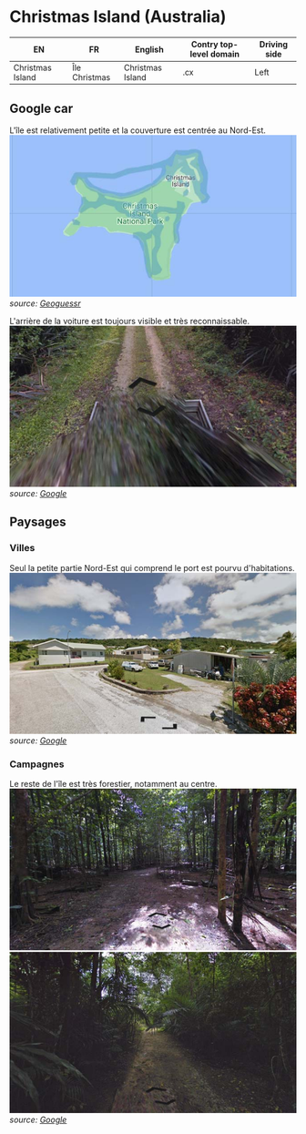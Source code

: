 # Christmas Island (Australia)

EN | FR | English | Contry top-level domain | Driving side
--- | --- | --- | --- | ---
Christmas Island | Île Christmas | Christmas Island | .cx | Left

## Google car

L'île est relativement petite et la couverture est centrée au Nord-Est.
![Christmas Island - Google car](src/cx002.jpg)
*source: [Geoguessr](https://www.geoguessr.com/)*

L'arrière de la voiture est toujours visible et très reconnaissable.  
![Christmas Island - Google car](src/cx001.jpg)
*source: [Google](https://earth.google.com/web)*

## Paysages

### Villes

Seul la petite partie Nord-Est qui comprend le port est pourvu d'habitations.  
![Christmas Island - Google car](src/cx003.jpg)
*source: [Google](https://earth.google.com/web)*

### Campagnes

Le reste de l'île est très forestier, notamment au centre.  
![Christmas Island - Google car](src/cx004.jpg)
![Christmas Island - Google car](src/cx005.jpg)
*source: [Google](https://earth.google.com/web)*
